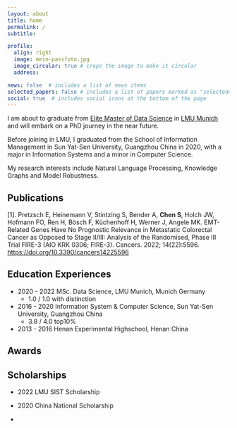 ```yaml
---
layout: about
title: home
permalink: /
subtitle: 

profile:
  align: right
  image: mein-passfoto.jpg
  image_circular: true # crops the image to make it circular
  address:

news: false  # includes a list of news items
selected_papers: false # includes a list of papers marked as "selected={true}"
social: true  # includes social icons at the bottom of the page
---
```



I am about to graduate from [Elite Master of Data Science](https://www.lmu.de/de/studium/studienangebot/alle-studienfaecher-und-studiengaenge/data-science-master-hauptfach-4483.html) in [LMU Munich](https://www.lmu.de/en/) and will embark on a PhD journey in the near future. 

Before joining in LMU, I graduated from the School of Information Management in Sun Yat-Sen University, Guangzhou China in 2020, with a major in Information Systems and a minor in Computer Science.

My research interests include Natural Language Processing, Knowledge Graphs and Model Robustness.

<!-- 
Write your biography here. Tell the world about yourself. Link to your favorite [subreddit](http://reddit.com). You can put a picture in, too. The code is already in, just name your picture `prof_pic.jpg` and put it in the `img/` folder.

Put your address / P.O. box / other info right below your picture. You can also disable any these elements by editing `profile` property of the YAML header of your `_pages/about.md`. Edit `_bibliography/papers.bib` and Jekyll will render your [publications page](/al-folio/publications/) automatically.

Link to your social media connections, too. This theme is set up to use [Font Awesome icons](http://fortawesome.github.io/Font-Awesome/) and [Academicons](https://jpswalsh.github.io/academicons/), like the ones below. Add your Facebook, Twitter, LinkedIn, Google Scholar, or just disable all of them. -->


## Publications

[1]. Pretzsch E, Heinemann V, Stintzing S, Bender A, **Chen S**, Holch JW, Hofmann FO, Ren H, Bösch F, Küchenhoff H, Werner J, Angele MK. EMT-Related Genes Have No Prognostic Relevance in Metastatic Colorectal Cancer as Opposed to Stage II/III: Analysis of the Randomised, Phase III Trial FIRE-3 (AIO KRK 0306; FIRE-3). Cancers. 2022; 14(22):5596. https://doi.org/10.3390/cancers14225596

## Education Experiences 
- 2020 - 2022 MSc. Data Science, LMU Munich, Munich Germany
  - 1.0 / 1.0 with distinction 
- 2016 - 2020 Information System & Computer Science, Sun Yat-Sen University, Guangzhou China 
  - 3.8 / 4.0 top10%
- 2013 - 2016 Henan Experimental Highschool, Henan China


## Awards


## Scholarships
- 2022 LMU SIST Scholarship 

- 2020 China National Scholarship

- 



